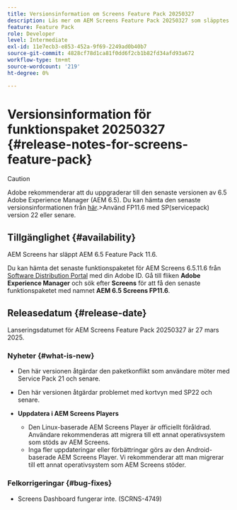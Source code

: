 ```yaml
---
title: Versionsinformation om Screens Feature Pack 20250327
description: Läs mer om AEM Screens Feature Pack 20250327 som släpptes den 27 mars 2025.
feature: Feature Pack
role: Developer
level: Intermediate
exl-id: 11e7ecb3-e853-452a-9f69-2249ad0b40b7
source-git-commit: 4828cf78d1ca81f0dd6f2cb1b82fd34afd93a672
workflow-type: tm+mt
source-wordcount: '219'
ht-degree: 0%

---
```


# Versionsinformation för funktionspaket 20250327 {#release-notes-for-screens-feature-pack}

>[!CAUTION]
>Adobe rekommenderar att du uppgraderar till den senaste versionen av 6.5 Adobe Experience Manager (AEM 6.5). Du kan hämta den senaste versionsinformationen från [här](https://experienceleague.adobe.com/en/docs/experience-manager-65/content/release-notes/release-notes).
>&#x200B;>Använd FP11.6 med SP(servicepack) version 22 eller senare.

## Tillgänglighet {#availability}

AEM Screens har släppt AEM 6.5 Feature Pack 11.6.

Du kan hämta det senaste funktionspaketet för AEM Screens 6.5.11.6 från [Software Distribution Portal](https://experience.adobe.com/#/downloads/content/software-distribution/en/aem.html) med din Adobe ID. Gå till fliken **Adobe Experience Manager** och sök efter **Screens** för att få den senaste funktionspaketet med namnet **AEM 6.5 Screens FP11.6**.

## Releasedatum {#release-date}

Lanseringsdatumet för AEM Screens Feature Pack 20250327 är 27 mars 2025.

### Nyheter {#what-is-new}

* Den här versionen åtgärdar den paketkonflikt som användare möter med Service Pack 21 och senare.

* Den här versionen åtgärdar problemet med kortvyn med SP22 och senare.

* **Uppdatera i AEM Screens Players**
   * Den Linux-baserade AEM Screens Player är officiellt föråldrad. Användare rekommenderas att migrera till ett annat operativsystem som stöds av AEM Screens.
   * Inga fler uppdateringar eller förbättringar görs av den Android-baserade AEM Screens Player. Vi rekommenderar att man migrerar till ett annat operativsystem som AEM Screens stöder.

### Felkorrigeringar {#bug-fixes}

* Screens Dashboard fungerar inte. (SCRNS-4749)
